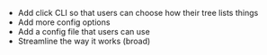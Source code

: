 - Add click CLI so that users can choose how their tree lists things
- Add more config options
- Add a config file that users can use
- Streamline the way it works (broad)